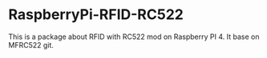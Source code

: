 # RaspberryPi-RFID-RC522
This is a package about RFID with RC522 mod on Raspberry PI 4.
It base on MFRC522 git.
